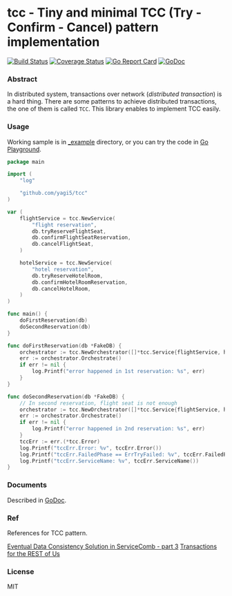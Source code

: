 # tcc - Tiny and minimal TCC (Try - Confirm - Cancel) pattern implementation

[![Build Status](https://travis-ci.org/yagi5/tcc.svg?branch=master)](https://travis-ci.org/yagi5/tcc)
[![Coverage Status](https://coveralls.io/repos/github/yagi5/tcc/badge.svg?branch=master)](https://coveralls.io/github/yagi5/tcc?branch=master)
[![Go Report Card](https://goreportcard.com/badge/github.com/yagi5/tcc)](https://goreportcard.com/report/github.com/yagi5/tcc)
[![GoDoc](https://godoc.org/github.com/yagi5/tcc?status.svg)](https://godoc.org/github.com/yagi5/tcc)

### Abstract

In distributed system, transactions over network (_distributed transaction_) is a hard thing.
There are some patterns to achieve distributed transactions, the one of them is called `TCC`.
This library enables to implement TCC easily.

### Usage

Working sample is in [_example](./_example) directory, or you can try the code in [Go Playground](https://play.golang.org/p/w5_ar85dmGx).

```go
package main

import (
	"log"

	"github.com/yagi5/tcc"
)

var (
	flightService = tcc.NewService(
		"flight reservation",
		db.tryReserveFlightSeat,
		db.confirmFlightSeatReservation,
		db.cancelFlightSeat,
	)

	hotelService = tcc.NewService(
		"hotel reservation",
		db.tryReserveHotelRoom,
		db.confirmHotelRoomReservation,
		db.cancelHotelRoom,
	)
)

func main() {
	doFirstReservation(db)
	doSecondReservation(db)
}

func doFirstReservation(db *FakeDB) {
	orchestrator := tcc.NewOrchestrator([]*tcc.Service{flightService, hotelService}, tcc.WithMaxRetries(1))
	err := orchestrator.Orchestrate()
	if err != nil {
		log.Printf("error happened in 1st reservation: %s", err)
	}
}

func doSecondReservation(db *FakeDB) {
	// In second reservation, flight seat is not enough
	orchestrator := tcc.NewOrchestrator([]*tcc.Service{flightService, hotelService}, tcc.WithMaxRetries(1))
	err := orchestrator.Orchestrate()
	if err != nil {
		log.Printf("error happened in 2nd reservation: %s", err)
	}
	tccErr := err.(*tcc.Error)
	log.Printf("tccErr.Error: %v", tccErr.Error())
	log.Printf("tccErr.FailedPhase == ErrTryFailed: %v", tccErr.FailedPhase() == tcc.ErrTryFailed)
	log.Printf("tccErr.ServiceName: %v", tccErr.ServiceName())
}
```

### Documents

Described in [GoDoc](https://godoc.org/github.com/yagi5/tcc).

### Ref

References for TCC pattern.

[Eventual Data Consistency Solution in ServiceComb - part 3](https://servicecomb.apache.org/docs/distributed_saga_3/)
[Transactions for the REST of Us](https://dzone.com/articles/transactions-for-the-rest-of-us)

### License

MIT
